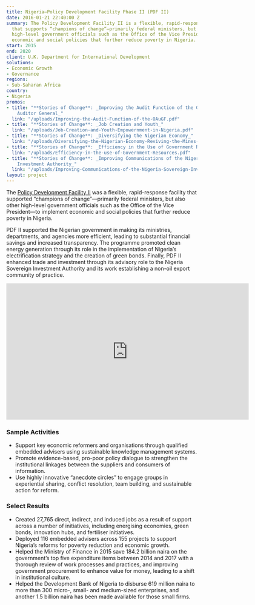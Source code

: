 ```yaml
---
title: Nigeria—Policy Development Facility Phase II (PDF II)
date: 2016-01-21 22:40:00 Z
summary: The Policy Development Facility II is a flexible, rapid-response facility
  that supports “champions of change”—primarily federal ministers, but also other
  high-level government officials such as the Office of the Vice President—to implement
  economic and social policies that further reduce poverty in Nigeria.
start: 2015
end: 2020
client: U.K. Department for International Development
solutions:
- Economic Growth
- Governance
regions:
- Sub-Saharan Africa
country:
- Nigeria
promos:
- title: "**Stories of Change**: _Improving the Audit Function of the Office of the
    Auditor General_"
  link: "/uploads/Improving-the-Audit-Function-of-the-OAuGF.pdf"
- title: "**Stories of Change**: _Job Creation and Youth_"
  link: "/uploads/Job-Creation-and-Youth-Empowernment-in-Nigeria.pdf"
- title: "**Stories of Change**: _Diversifying the Nigerian Economy_"
  link: "/uploads/Diversifying-the-Nigerian-Economy-Reviving-the-Mines-and-Steel-Industry.pdf"
- title: "**Stories of Change**: _Efficiency in the Use of Government Resources_"
  link: "/uploads/Efficiency-in-the-use-of-Government-Resources.pdf"
- title: "**Stories of Change**: _Improving Communications of the Nigerian Sovereign
    Investment Authority_"
  link: "/uploads/Improving-Communications-of-the-Nigeria-Sovereign-Investment-Authority-NSIA.pdf"
layout: project
---
```


The [Policy Development Facility II](https://www.pdfnigeria.org/) was a flexible, rapid-response facility that supported “champions of change”—primarily federal ministers, but also other high-level government officials such as the Office of the Vice President—to implement economic and social policies that further reduce poverty in Nigeria.

PDF II supported the Nigerian government in making its ministries, departments, and agencies more efficient, leading to substantial financial savings and increased transparency. The programme promoted clean energy generation through its role in the implementation of Nigeria’s electrification strategy and the creation of green bonds. Finally, PDF II enhanced trade and investment through its advisory role to the Nigeria Sovereign Investment Authority and its work establishing a non-oil export community of practice.

<iframe src="https://player.vimeo.com/video/405449610" width="640" height="360" frameborder="0" allow="autoplay; fullscreen" allowfullscreen></iframe>

### Sample Activities

* Support key economic reformers and organisations through qualified embedded advisers using sustainable knowledge management systems.
* Promote evidence-based, pro-poor policy dialogue to strengthen the institutional linkages between the suppliers and consumers of information.
* Use highly innovative “anecdote circles” to engage groups in experiential sharing, conflict resolution, team building, and sustainable action for reform.

### Select Results

* Created 27,765 direct, indirect, and induced jobs as a result of support across a number of initiatives, including energising economies, green bonds, innovation hubs, and fertiliser initiatives.
* Deployed 116 embedded advisers across 155 projects to support Nigeria’s reforms for poverty reduction and economic growth. 
*  Helped the Ministry of Finance in 2015 save 184.2 billion naira on the government’s top five expenditure items between 2014 and 2017 with a thorough review of work processes and practices, and improving government procurement to enhance value for money, leading to a shift in institutional culture.
* Helped the Development Bank of Nigeria to disburse 619 million naira to more than 300 micro-, small- and medium-sized enterprises, and another 1.5 billion naira has been made available for those small firms.


